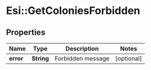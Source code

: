 # Esi::GetColoniesForbidden

## Properties
Name | Type | Description | Notes
------------ | ------------- | ------------- | -------------
**error** | **String** | Forbidden message | [optional] 


